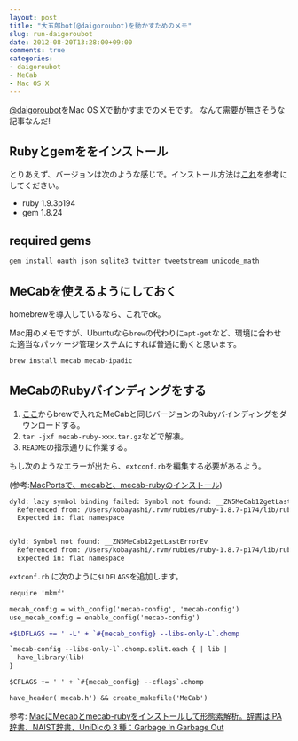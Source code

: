 ```yaml
---
layout: post
title: "大五郎bot(@daigoroubot)を動かすためのメモ"
slug: run-daigoroubot
date: 2012-08-20T13:28:00+09:00
comments: true
categories: 
- daigoroubot
- MeCab
- Mac OS X
---
```


[@daigoroubot](https://twitter.com/daigoroubot)をMac OS Xで動かすまでのメモです。
なんて需要が無さそうな記事なんだ!

## Rubyとgemををインストール

とりあえず、バージョンは次のような感じで。インストール方法は[これ](/blog/2012/07/27/getting-started-with-ruby-on-rails-on-mac/)を参考にしてください。

* ruby 1.9.3p194 
* gem 1.8.24

## required gems

```bash
gem install oauth json sqlite3 twitter tweetstream unicode_math
```

## MeCabを使えるようにしておく

homebrewを導入しているなら、これでok。

Mac用のメモですが、Ubuntuなら`brew`の代わりに`apt-get`など、環境に合わせた適当なパッケージ管理システムにすれば普通に動くと思います。

```bash
brew install mecab mecab-ipadic
```

## MeCabのRubyバインディングをする

1. [ここ](http://code.google.com/p/mecab/downloads/list)からbrewで入れたMeCabと同じバージョンのRubyバインディングをダウンロードする。
2. `tar -jxf mecab-ruby-xxx.tar.gz`などで解凍。
3. `README`の指示通りに作業する。

もし次のようなエラーが出たら、`extconf.rb`を編集する必要があるよう。

(参考:[MacPortsで、mecabと、mecab-rubyのインストール](http://d.hatena.ne.jp/kasei_san/20121213/p1))

```bash
dyld: lazy symbol binding failed: Symbol not found: __ZN5MeCab12getLastErrorEv
  Referenced from: /Users/kobayashi/.rvm/rubies/ruby-1.8.7-p174/lib/ruby/site_ruby/1.8/i686-darwin10.7.0/MeCab.bundle
  Expected in: flat namespace


dyld: Symbol not found: __ZN5MeCab12getLastErrorEv
  Referenced from: /Users/kobayashi/.rvm/rubies/ruby-1.8.7-p174/lib/ruby/site_ruby/1.8/i686-darwin10.7.0/MeCab.bundle
  Expected in: flat namespace
```

`extconf.rb` に次のように`$LDFLAGS`を追加します。

```diff extconf.rb
require 'mkmf'

mecab_config = with_config('mecab-config', 'mecab-config')
use_mecab_config = enable_config('mecab-config')

+$LDFLAGS += ' -L' + `#{mecab_config} --libs-only-L`.chomp

`mecab-config --libs-only-l`.chomp.split.each { | lib |
  have_library(lib)
}

$CFLAGS += ' ' + `#{mecab_config} --cflags`.chomp

have_header('mecab.h') && create_makefile('MeCab')
```

<!--

ここが厄介なので、私自身、嵌りました。

1. まず、[ここ](http://code.google.com/p/mecab/downloads/list)からbrewで入れたMeCabと同じバージョンのRubyバインディングをダウンロードする。
2. 1.を解凍して、cd。
3. `extconf.rb`を編集する。
  `$LDFLAGS = '-L/usr/local/lib'`という行を、`$CFLAGS〜`の次の行に加える。
4. ```bash
ruby extconf.rb
make
sudo make install
```

ちなみに、`extconf.eb`を編集せずにバインディングしたときにRubyからmecabを使うと、次のようなエラーになってしまう。

```bash
dyld: NSLinkModule() error
dyld: Symbol not found: __ZN5MeCab6Tagger6createEiPPc
  Referenced from: /Users/gam0022/.rvm/rubies/ruby-1.9.3-p194/lib/ruby/site_ruby/1.9.1/x86_64-darwin11.4.0/MeCab.bundle
  Expected in: flat namespace

Trace/BPT trap
```

-->

参考:
[MacにMecabとmecab-rubyをインストールして形態素解析。辞書はIPA辞書、NAIST辞書、UniDicの３種：Garbage In Garbage Out](http://g1g0.com/2012/03/1752/)
